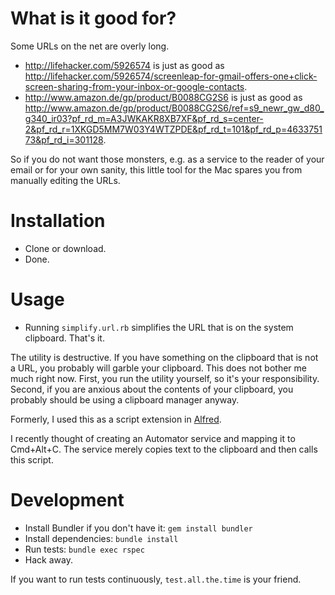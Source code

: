 
What is it good for?
====================

Some URLs on the net are overly long.

* <http://lifehacker.com/5926574> is just as good as <http://lifehacker.com/5926574/screenleap-for-gmail-offers-one+click-screen-sharing-from-your-inbox-or-google-contacts>.
* <http://www.amazon.de/gp/product/B0088CG2S6> is just as good as <http://www.amazon.de/gp/product/B0088CG2S6/ref=s9_newr_gw_d80_g340_ir03?pf_rd_m=A3JWKAKR8XB7XF&pf_rd_s=center-2&pf_rd_r=1XKGD5MM7W03Y4WTZPDE&pf_rd_t=101&pf_rd_p=463375173&pf_rd_i=301128>.

So if you do not want those monsters, e.g. as a service to the reader of your email or for your own sanity, this little tool for the Mac spares you from manually editing the URLs.


Installation
============

* Clone or download.
* Done.


Usage
=====

* Running `simplify.url.rb` simplifies the URL that is on the system clipboard. That's it.

The utility is destructive. If you have something on the clipboard that is not a URL, you probably will garble your clipboard. This does not bother me much right now. First, you run the utility yourself, so it's your responsibility. Second, if you are anxious about the contents of your clipboard, you probably should be using a clipboard manager anyway.

Formerly, I used this as a script extension in [Alfred](http://www.alfredapp.com/). 

I recently thought of creating an Automator service and mapping it to Cmd+Alt+C. The service merely copies text to the clipboard and then calls this script.


Development
===========

* Install Bundler if you don't have it: `gem install bundler`
* Install dependencies: `bundle install`
* Run tests: `bundle exec rspec`
* Hack away.

If you want to run tests continuously, `test.all.the.time` is your friend.
